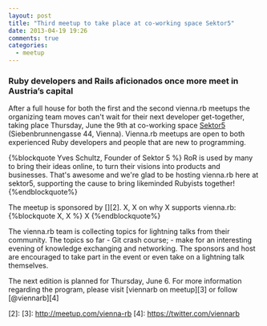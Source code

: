 ```yaml
---
layout: post
title: "Third meetup to take place at co-working space Sektor5"
date: 2013-04-19 19:26
comments: true
categories: 
  - meetup
---
```


### Ruby developers and Rails aficionados once more meet in Austria’s capital

After a full house for both the first and the second vienna.rb meetups the organizing team moves can't wait for their next developer get-together, taking place Thursday, June the 9th at co-working space [Sektor5][1] (Siebenbrunnengasse 44, Vienna). 
Vienna.rb meetups are open to both experienced Ruby developers and people that are new to programming.

{%blockquote Yves Schultz, Founder of Sektor 5 %}
RoR is used by many to bring their ideas online, to turn their visions into products and businesses. That's awesome and we're glad to be hosting vienna.rb here at sektor5, supporting the cause to bring likeminded Rubyists together!
{%endblockquote%}

The meetup is sponsored by [][2]. X, X on why X supports
vienna.rb:
{%blockquote X, X %}
X
{%endblockquote%}

The vienna.rb team is collecting topics for lightning talks from their community. The topics so far - Git crash course;  - make for an interesting evening of knowledge exchanging and networking. The sponsors and host are
encouraged to take part in the event or even take on a lightning talk themselves.

The next edition is planned for Thursday, June 6. For more information regarding the program, please visit [viennarb on meetup][3] or follow [@viennarb][4]


[1]: http://sektor5.at/
[2]: 
[3]: http://meetup.com/vienna-rb
[4]: https://twitter.com/viennarb


